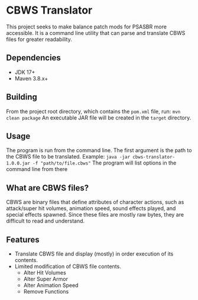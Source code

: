 # CBWS Translator
This project seeks to make balance patch mods for PSASBR more accessible. It is a command line utility that
can parse and translate CBWS files for greater readability.

## Dependencies
- JDK 17+
- Maven 3.8.x+

## Building
From the project root directory, which contains the `pom.xml` file, run:
```mvn clean package```
An executable JAR file will be created in the `target` directory.

## Usage
The program is run from the command line. The first argument is the path to the CBWS file to be translated.
Example:
```java -jar cbws-translator-1.0.0.jar -f "path/to/file.cbws"``` The program will list options in the command line from 
there

## What are CBWS files?
CBWS are binary files that define attributes of character actions, such as attack/super hit volumes, 
animation speed, sound effects played, and special effects spawned. Since these files are mostly raw bytes, 
they are difficult to read and understand.

## Features
- Translate CBWS file and display (mostly) in order execution of its contents.
- Limited modification of CBWS file contents.
  - Alter Hit Volumes
  - Alter Super Armor
  - Alter Animation Speed
  - Remove Functions